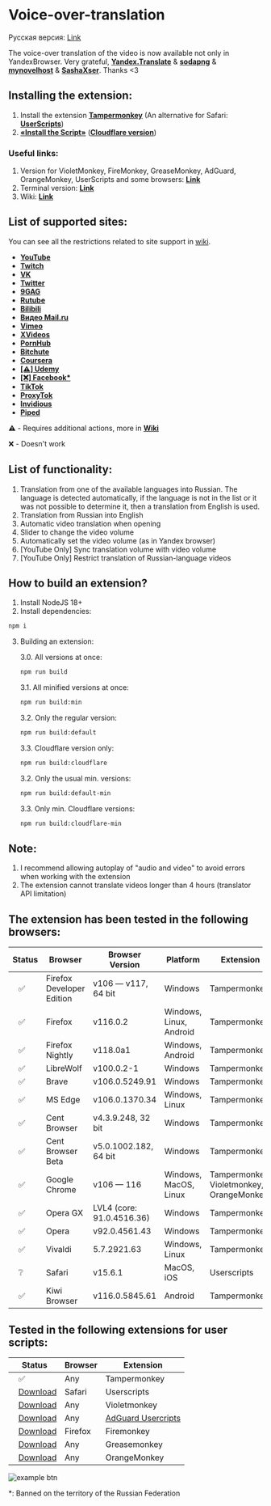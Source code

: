 # Voice-over-translation

Русская версия: [Link](https://github.com/ilyhalight/voice-over-translation/blob/master/README.md)

The voice-over translation of the video is now available not only in YandexBrowser. Very grateful, **[Yandex.Translate](https://translate.yandex.ru/)** & **[sodapng](https://github.com/sodapng)** & **[mynovelhost](https://github.com/mynovelhost)** & **[SashaXser](https://github.com/SashaXser)**. Thanks <3

## Installing the extension:
1. Install the extension **[Tampermonkey](https://www.tampermonkey.net/)** (An alternative for Safari: **[UserScripts](https://apps.apple.com/app/userscripts/id1463298887 )**)
2. **[«Install the Script»](https://raw.githubusercontent.com/ilyhalight/voice-over-translation/master/dist/vot.user.js)** (**[Cloudflare version](https://raw.githubusercontent.com/ilyhalight/voice-over-translation/master/dist/vot-cloudflare.user.js)**)

### Useful links:
1. Version for VioletMonkey, FireMonkey, GreaseMonkey, AdGuard, OrangeMonkey, UserScripts and some browsers: **[Link](https://raw.githubusercontent.com/ilyhalight/voice-over-translation/master/dist/vot-cloudflare.user.js)**
2. Terminal version: **[Link](https://github.com/FOSWLY/vot-cli)**
3. Wiki: **[Link](https://github.com/ilyhalight/voice-over-translation/wiki)**

## List of supported sites:
You can see all the restrictions related to site support in [wiki](https://github.com/ilyhalight/voice-over-translation/wiki/%5BEN%5D-Supported-sites).
- **[YouTube](https://www.youtube.com)**
- **[Twitch](https://www.twitch.tv)**
- **[VK](https://vk.com)**
- **[Twitter](https://twitter.com/)**
- **[9GAG](https://9gag.com/gag/)**
- **[Rutube](https://rutube.ru/)**
- **[Bilibili](https://bilibili.com/)**
- **[Видео Mail.ru](https://my.mail.ru/video)**
- **[Vimeo](https://vimeo.com/)**
- **[XVideos](https://xvideos.com/)**
- **[PornHub](https://rt.pornhub.com/)**
- **[Bitchute](https://www.bitchute.com/)**
- **[Coursera](https://www.coursera.org/)**
- **[[⚠️] Udemy](https://www.udemy.com/)**
- **[[❌] Facebook*](https://facebook.com/)**
- **[TikTok](https://tiktok.com/)**
- **[ProxyTok](https://proxitok.pabloferreiro.es/)**
- **[Invidious](https://yewtu.be)**
- **[Piped](https://piped.video)**

⚠️ - Requires additional actions, more in **[Wiki](https://github.com/ilyhalight/voice-over-translation/wiki)**

❌ - Doesn't work

## List of functionality:
1. Translation from one of the available languages into Russian. The language is detected automatically, if the language is not in the list or it was not possible to determine it, then a translation from English is used.
2. Translation from Russian into English
3. Automatic video translation when opening
4. Slider to change the video volume
5. Automatically set the video volume (as in Yandex browser)
6. [YouTube Only] Sync translation volume with video volume
7. [YouTube Only] Restrict translation of Russian-language videos

## How to build an extension?
1. Install NodeJS 18+
2. Install dependencies:
```bash
npm i
```
3. Building an extension:

   3.0. All versions at once:
   ```bash
   npm run build
   ```

   3.1. All minified versions at once:
   ```bash
   npm run build:min
   ```

   3.2. Only the regular version:
   ```bash
   npm run build:default
   ```

   3.3. Cloudflare version only:
   ```bash
   npm run build:cloudflare
   ```

   3.2. Only the usual min. versions:
   ```bash
   npm run build:default-min
   ```

   3.3. Only min. Cloudflare versions:
   ```bash
   npm run build:cloudflare-min
   ```

## Note:
1. I recommend allowing autoplay of "audio and video" to avoid errors when working with the extension
2. The extension cannot translate videos longer than 4 hours (translator API limitation)

## The extension has been tested in the following browsers:
| Status | Browser | Browser Version | Platform | Extension
|---|---|---|---|---
| ⠀✅ | Firefox Developer Edition | v106 — v117, 64 bit | Windows | Tampermonkey
| ⠀✅ | Firefox | v116.0.2 | Windows, Linux, Android | Tampermonkey
| ⠀✅ | Firefox Nightly | v118.0a1 | Windows, Android | Tampermonkey
| ⠀✅ | LibreWolf | v100.0.2-1 | Windows | Tampermonkey
| ⠀✅ | Brave | v106.0.5249.91 | Windows | Tampermonkey
| ⠀✅ | MS Edge | v106.0.1370.34 | Windows, Linux | Tampermonkey
| ⠀✅ | Cent Browser | v4.3.9.248, 32 bit | Windows | Tampermonkey
| ⠀✅ | Cent Browser Beta | v5.0.1002.182, 64 bit | Windows | Tampermonkey
| ⠀✅ | Google Chrome | v106 — 116 | Windows, MacOS, Linux | Tampermonkey, Violetmonkey, OrangeMonkey
| ⠀✅ | Opera GX | LVL4 (core: 91.0.4516.36) | Windows | Tampermonkey
| ⠀✅ | Opera | v92.0.4561.43 | Windows | Tampermonkey
| ⠀✅ | Vivaldi | 5.7.2921.63 | Windows, Linux | Tampermonkey
| ⠀❔ | Safari | v15.6.1 | MacOS, iOS | Userscripts
| ⠀✅ | Kiwi Browser | v116.0.5845.61 | Android | Tampermonkey

## Tested in the following extensions for user scripts:
| Status | Browser | Extension
|---|---|---
| ⠀✅ | Any | Tampermonkey
| ⠀[Download](https://raw.githubusercontent.com/ilyhalight/voice-over-translation/master/dist/vot-cloudflare.user.js) | Safari | Userscripts
| ⠀[Download](https://raw.githubusercontent.com/ilyhalight/voice-over-translation/master/dist/vot-cloudflare.user.js) | Any | Violetmonkey
| ⠀[Download](https://raw.githubusercontent.com/ilyhalight/voice-over-translation/master/dist/vot-cloudflare.user.js) | Any | [AdGuard Usercripts](https://kb.adguard.com/en/general/userscripts#supported-apps)
| ⠀[Download](https://raw.githubusercontent.com/ilyhalight/voice-over-translation/master/dist/vot-cloudflare.user.js) | Firefox | Firemonkey
| ⠀[Download](https://raw.githubusercontent.com/ilyhalight/voice-over-translation/master/dist/vot-cloudflare.user.js) | Any | Greasemonkey
| ⠀[Download](https://raw.githubusercontent.com/ilyhalight/voice-over-translation/master/dist/vot-cloudflare.user.js) | Any | OrangeMonkey

![example btn](https://github.com/ilyhalight/voice-over-translation/blob/master/img/example_en.jpg "btn")

*: Banned on the territory of the Russian Federation